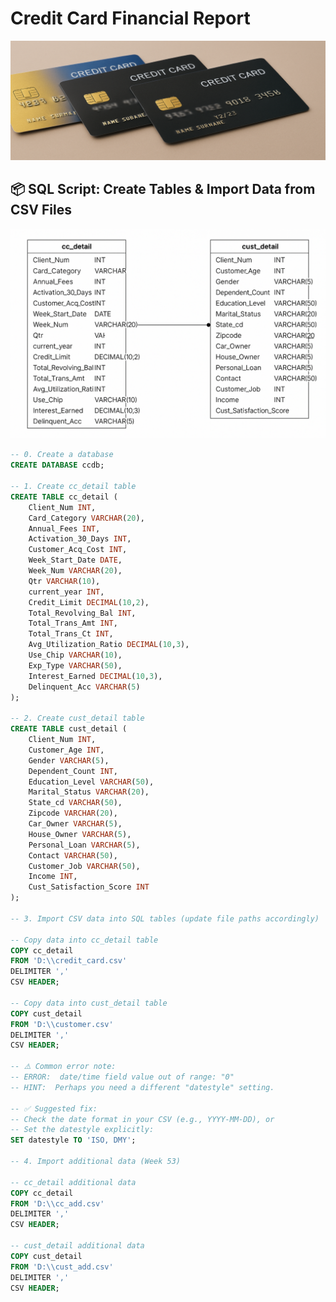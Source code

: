 # Credit Card Financial Report
![Credit card financial report](https://github.com/UmangUpadhyay1/Credit_Card_Financial_Dashboard/blob/main/image.png)

## 📦 SQL Script: Create Tables & Import Data from CSV Files

![Credit Card DB Schema](https://github.com/UmangUpadhyay1/Credit_Card_Financial_Dashboard/blob/main/ER_DIAG.png)

```sql
-- 0. Create a database 
CREATE DATABASE ccdb;

-- 1. Create cc_detail table
CREATE TABLE cc_detail (
    Client_Num INT,
    Card_Category VARCHAR(20),
    Annual_Fees INT,
    Activation_30_Days INT,
    Customer_Acq_Cost INT,
    Week_Start_Date DATE,
    Week_Num VARCHAR(20),
    Qtr VARCHAR(10),
    current_year INT,
    Credit_Limit DECIMAL(10,2),
    Total_Revolving_Bal INT,
    Total_Trans_Amt INT,
    Total_Trans_Ct INT,
    Avg_Utilization_Ratio DECIMAL(10,3),
    Use_Chip VARCHAR(10),
    Exp_Type VARCHAR(50),
    Interest_Earned DECIMAL(10,3),
    Delinquent_Acc VARCHAR(5)
);

-- 2. Create cust_detail table
CREATE TABLE cust_detail (
    Client_Num INT,
    Customer_Age INT,
    Gender VARCHAR(5),
    Dependent_Count INT,
    Education_Level VARCHAR(50),
    Marital_Status VARCHAR(20),
    State_cd VARCHAR(50),
    Zipcode VARCHAR(20),
    Car_Owner VARCHAR(5),
    House_Owner VARCHAR(5),
    Personal_Loan VARCHAR(5),
    Contact VARCHAR(50),
    Customer_Job VARCHAR(50),
    Income INT,
    Cust_Satisfaction_Score INT
);

-- 3. Import CSV data into SQL tables (update file paths accordingly)

-- Copy data into cc_detail table
COPY cc_detail
FROM 'D:\\credit_card.csv' 
DELIMITER ',' 
CSV HEADER;

-- Copy data into cust_detail table
COPY cust_detail
FROM 'D:\\customer.csv' 
DELIMITER ',' 
CSV HEADER;

-- ⚠️ Common error note:
-- ERROR:  date/time field value out of range: "0"
-- HINT:  Perhaps you need a different "datestyle" setting.

-- ✅ Suggested fix:
-- Check the date format in your CSV (e.g., YYYY-MM-DD), or
-- Set the datestyle explicitly:
SET datestyle TO 'ISO, DMY';

-- 4. Import additional data (Week 53)

-- cc_detail additional data
COPY cc_detail
FROM 'D:\\cc_add.csv' 
DELIMITER ',' 
CSV HEADER;

-- cust_detail additional data
COPY cust_detail
FROM 'D:\\cust_add.csv' 
DELIMITER ',' 
CSV HEADER;
```

